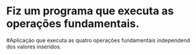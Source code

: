 # Fiz um programa que executa  as operações fundamentais.
#Aplicação que executa as quatro operações fundamentais independend dos valores inseridos.
